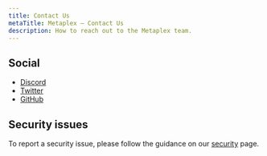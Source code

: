 ```yaml
---
title: Contact Us
metaTitle: Metaplex — Contact Us
description: How to reach out to the Metaplex team.
---
```


## Social

- [Discord][]
- [Twitter][]
- [GitHub][]

## Security issues

To report a security issue, please follow the guidance on our [security](/security) page.

[discord]: https://discord.com/invite/metaplex
[twitter]: https://twitter.com/metaplex
[github]: https://github.com/metaplex-foundation
